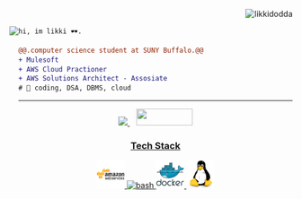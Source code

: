 <p align="right"> <img src="https://komarev.com/ghpvc/?username=likkidodda&label=Profile%20views&color=ce9927&style=flat" alt="likkidodda" /> </p>
<img align="left" height="250" src="https://github.com/snipe/animated-gifs/blob/master/oh-hai-friend/5nBVsl7dReWAo1BXNcay_Bear%20Waves%20Hi.gif"/>

```diff
hi, im likki 🕶.

@@.computer science student at SUNY Buffalo.@@
+ Mulesoft
+ AWS Cloud Practioner
+ AWS Solutions Architect - Assosiate
# 📖 coding, DSA, DBMS, cloud 
```
------
<p align='center'>
  <a href="https://www.linkedin.com/in/likhithadodda/">
    <img src="https://img.shields.io/badge/linkedin-%230077B5.svg?&style=for-the-badge&logo=linkedin&logoColor=white" />
  </a>&nbsp;&nbsp;
  <a href="https://leetcode.com/likhithadodda//">
    <img src="https://cdn.icon-icons.com/icons2/2530/PNG/512/leetcode_button_icon_151892.png" width="100" height="30"  />        
</p>



<h3 align="center">Tech Stack</h3>
<p align="center"> 
<a href="https://aws.amazon.com" target="_blank"> <img src="https://raw.githubusercontent.com/devicons/devicon/master/icons/amazonwebservices/amazonwebservices-original-wordmark.svg" alt="aws" width="50" height="50"/> </a> 
<a href="https://www.gnu.org/software/bash/" target="_blank"> <img src="https://www.vectorlogo.zone/logos/gnu_bash/gnu_bash-icon.svg" alt="bash" width="50" height="50"/> </a> 
<a href="https://www.docker.com/" target="_blank"> <img src="https://raw.githubusercontent.com/devicons/devicon/master/icons/docker/docker-original-wordmark.svg" alt="docker" width="50" height="50"/> </a> 
<a href="https://www.linux.org/" target="_blank"> <img src="https://raw.githubusercontent.com/devicons/devicon/master/icons/linux/linux-original.svg" alt="linux" width="50" height="50"/> </a> 
</p>










